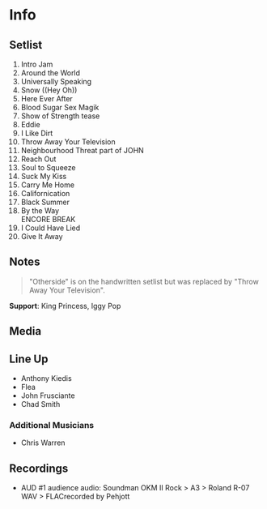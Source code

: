 # Info

## Setlist

1. Intro Jam
2. Around the World
3. Universally Speaking
4. Snow ((Hey Oh))
5. Here Ever After
6. Blood Sugar Sex Magik
7. Show of Strength tease
8. Eddie
9. I Like Dirt
10. Throw Away Your Television
11. Neighbourhood Threat part of JOHN
12. Reach Out
13. Soul to Squeeze
14. Suck My Kiss
15. Carry Me Home
16. Californication
17. Black Summer
18. By the Way
<br>ENCORE BREAK
19. I Could Have Lied
20. Give It Away

## Notes

> "Otherside" is on the handwritten setlist but was replaced by "Throw Away Your Television".

**Support**: King Princess, Iggy Pop

## Media 

## Line Up

* Anthony Kiedis
* Flea
* John Frusciante
* Chad Smith

### Additional Musicians

* Chris Warren

## Recordings

* AUD #1 audience audio: Soundman OKM II Rock > A3 > Roland R-07 WAV > FLACrecorded by Pehjott

